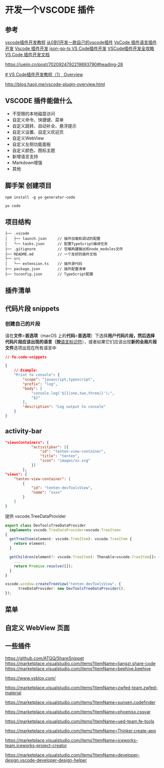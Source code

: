 # 开发一个VSCODE 插件

## 参考

[vscode插件开发教程](https://www.jianshu.com/p/e642856f6044)
[从0到1开发一款自己的vscode插件](https://segmentfault.com/a/1190000040720760)
[VsCode 插件语言插件开发](https://sunra.top/2021/06/04/lsp/)
[Vscode 插件开发](https://www.ronpad.com/docs/vscode/)
[json-go-ts VS Code插件开发](https://segmentfault.com/a/1190000040386930)
[VSCode插件开发全攻略](http://blog.haoji.me/vscode-plugin-overview.html)
[VS Code 插件开发文档](https://www.bookstack.cn/read/VS-Code-Extension-Doc-ZH/README.md)


https://juejin.cn/post/7020924792219893790#heading-28

[# VS Code插件开发教程（1） Overview](https://juejin.cn/post/6969601205735686157)


http://blog.haoji.me/vscode-plugin-overview.html

## VSCODE 插件能做什么

* 不受限的本地磁盘访问
* 自定义命令、快捷键、菜单
* 自定义跳转、自动补全、悬浮提示
* 自定义设置、自定义欢迎页
* 自定义WebView
* 自定义左侧功能面板
* 自定义颜色、图标主题
* 新增语言支持
* Markdown增强
* 其他

## 脚手架 创建项目

```
npm install -g yo generator-code
```

```
yo code
```

## 项目结构

```
├── .vscode  
│   ├── launch.json     // 插件加载和调试的配置  
│   └── tasks.json      // 配置TypeScript编译任务  
├── .gitignore          // 忽略构建输出和node_modules文件  
├── README.md           // 一个友好的插件文档  
├── src  
│   └── extension.ts    // 插件源代码  
├── package.json        // 插件配置清单  
├── tsconfig.json       // TypeScript配置

```
## 插件清单

## 代码片段  snippets

### 创建自己的片段

请在**文件**>**首选项**（macOS 上的**代码**>**首选项**）下选择**用户代码片段，然后选择代码片段应该出现的语言（按**[语言标识符](https://code.visualstudio.com/docs/languages/identifiers)），或者如果它们应该出现**新的全局片段文件**选项出现在所有语言中

``` json
// fe.code-snippets

{
	// Example:
	"Print to console": {
		"scope": "javascript,typescript",
		"prefix": "log",
		"body": [
			"console.log('${1|one,two,three|}');",
			"$2"
		],
		"description": "Log output to console"
	}
}

```

## activity-bar

``` JSON
"viewsContainers": {
			"activitybar": [{
				"id": "tenten-view-container",
				"title": "tenten",
				"icon": "images/xx.svg"
			}]
		},
"views": {
	"tenten-view-container": [
		{
			"id": "tenten-devToolsView",
			"name": "xxxx"
		}
	]
}
```

提供 vscode.TreeDataProvider

``` ts
export class DevToolsTreeDataProvider
  implements vscode.TreeDataProvider<vscode.TreeItem>
{
  getTreeItem(element: vscode.TreeItem): vscode.TreeItem {
    return element;
  }

  getChildren(element?: vscode.TreeItem): Thenable<vscode.TreeItem[]> {
    ...
    return Promise.resolve([]);
  }
}
```

``` ts
vscode.window.createTreeView("tenten-devToolsView", {
      treeDataProvider: new DevToolsTreeDataProvider(),
});
```

## 菜单

## 自定义 WebView 页面



## 一些插件

https://github.com/ATQQ/ShareSnippet
https://marketplace.visualstudio.com/items?itemName=liangzr.share-code
https://marketplace.visualstudio.com/items?itemName=beehive.beehive

https://www.vsblox.com/

https://marketplace.visualstudio.com/items?itemName=zwfed-team.zwfed-material


https://marketplace.visualstudio.com/items?itemName=sunxen.codefinder

https://marketplace.visualstudio.com/items?itemName=phoenisx.cssvar

https://marketplace.visualstudio.com/items?itemName=ued-team.fe-tools

https://marketplace.visualstudio.com/items?itemName=Thinker.create-app

https://marketplace.visualstudio.com/items?itemName=iceworks-team.iceworks-project-creator

https://marketplace.visualstudio.com/items?itemName=developer-design.vscode-developer-design-helper